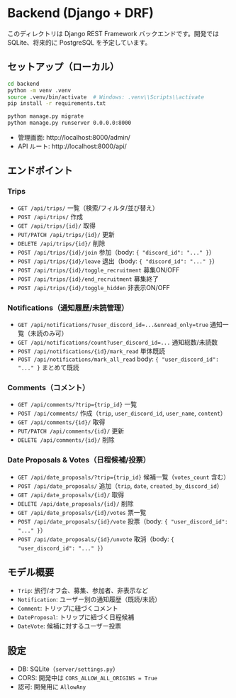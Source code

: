 # Backend (Django + DRF)

このディレクトリは Django REST Framework バックエンドです。開発では SQLite、将来的に PostgreSQL を予定しています。

## セットアップ（ローカル）

```bash
cd backend
python -m venv .venv
source .venv/bin/activate  # Windows: .venv\\Scripts\\activate
pip install -r requirements.txt

python manage.py migrate
python manage.py runserver 0.0.0.0:8000
```

- 管理画面: http://localhost:8000/admin/
- API ルート: http://localhost:8000/api/

## エンドポイント

### Trips
- `GET /api/trips/` 一覧（検索/フィルタ/並び替え）
- `POST /api/trips/` 作成
- `GET /api/trips/{id}/` 取得
- `PUT/PATCH /api/trips/{id}/` 更新
- `DELETE /api/trips/{id}/` 削除
- `POST /api/trips/{id}/join` 参加（body: `{ "discord_id": "..." }`）
- `POST /api/trips/{id}/leave` 退出（body: `{ "discord_id": "..." }`）
- `POST /api/trips/{id}/toggle_recruitment` 募集ON/OFF
- `POST /api/trips/{id}/end_recruitment` 募集終了
- `POST /api/trips/{id}/toggle_hidden` 非表示ON/OFF

### Notifications（通知履歴/未読管理）
- `GET /api/notifications/?user_discord_id=...&unread_only=true` 通知一覧（未読のみ可）
- `GET /api/notifications/count?user_discord_id=...` 通知総数/未読数
- `POST /api/notifications/{id}/mark_read` 単体既読
- `POST /api/notifications/mark_all_read` body: `{ "user_discord_id": "..." }` まとめて既読

### Comments（コメント）
- `GET /api/comments/?trip={trip_id}` 一覧
- `POST /api/comments/` 作成（`trip`, `user_discord_id`, `user_name`, `content`）
- `GET /api/comments/{id}/` 取得
- `PUT/PATCH /api/comments/{id}/` 更新
- `DELETE /api/comments/{id}/` 削除

### Date Proposals & Votes（日程候補/投票）
- `GET /api/date_proposals/?trip={trip_id}` 候補一覧（`votes_count` 含む）
- `POST /api/date_proposals/` 追加（`trip`, `date`, `created_by_discord_id`）
- `GET /api/date_proposals/{id}/` 取得
- `DELETE /api/date_proposals/{id}/` 削除
- `GET /api/date_proposals/{id}/votes` 票一覧
- `POST /api/date_proposals/{id}/vote` 投票（body: `{ "user_discord_id": "..." }`）
- `POST /api/date_proposals/{id}/unvote` 取消（body: `{ "user_discord_id": "..." }`）

## モデル概要
- `Trip`: 旅行/オフ会、募集、参加者、非表示など
- `Notification`: ユーザー別の通知履歴（既読/未読）
- `Comment`: トリップに紐づくコメント
- `DateProposal`: トリップに紐づく日程候補
- `DateVote`: 候補に対するユーザー投票

## 設定
- DB: SQLite（`server/settings.py`）
- CORS: 開発中は `CORS_ALLOW_ALL_ORIGINS = True`
- 認可: 開発用に `AllowAny`
